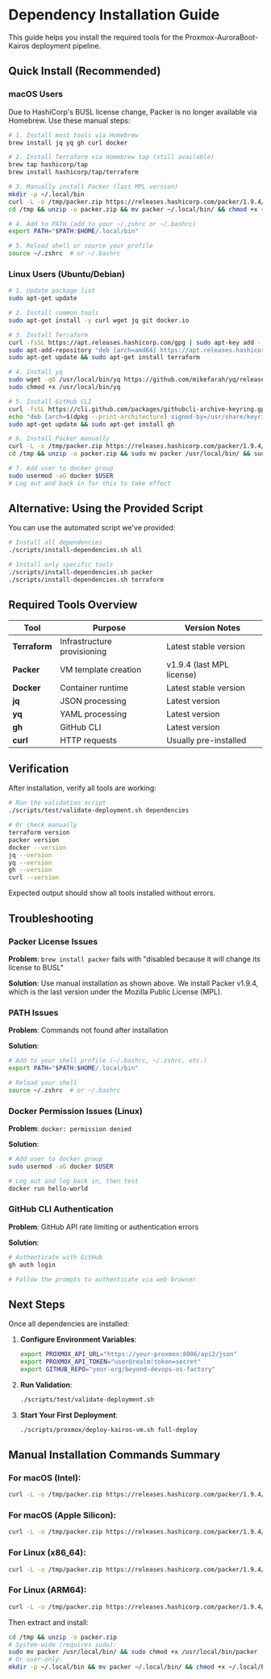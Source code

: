 # Dependency Installation Guide

This guide helps you install the required tools for the Proxmox-AuroraBoot-Kairos deployment pipeline.

## Quick Install (Recommended)

### macOS Users

Due to HashiCorp's BUSL license change, Packer is no longer available via Homebrew. Use these manual steps:

```bash
# 1. Install most tools via Homebrew
brew install jq yq gh curl docker

# 2. Install Terraform via Homebrew tap (still available)
brew tap hashicorp/tap
brew install hashicorp/tap/terraform

# 3. Manually install Packer (last MPL version)
mkdir -p ~/.local/bin
curl -L -o /tmp/packer.zip https://releases.hashicorp.com/packer/1.9.4/packer_1.9.4_darwin_arm64.zip
cd /tmp && unzip -o packer.zip && mv packer ~/.local/bin/ && chmod +x ~/.local/bin/packer

# 4. Add to PATH (add to your ~/.zshrc or ~/.bashrc)
export PATH="$PATH:$HOME/.local/bin"

# 5. Reload shell or source your profile
source ~/.zshrc  # or ~/.bashrc
```

### Linux Users (Ubuntu/Debian)

```bash
# 1. Update package list
sudo apt-get update

# 2. Install common tools
sudo apt-get install -y curl wget jq git docker.io

# 3. Install Terraform
curl -fsSL https://apt.releases.hashicorp.com/gpg | sudo apt-key add -
sudo apt-add-repository "deb [arch=amd64] https://apt.releases.hashicorp.com $(lsb_release -cs) main"
sudo apt-get update && sudo apt-get install terraform

# 4. Install yq
sudo wget -qO /usr/local/bin/yq https://github.com/mikefarah/yq/releases/latest/download/yq_linux_amd64
sudo chmod +x /usr/local/bin/yq

# 5. Install GitHub CLI
curl -fsSL https://cli.github.com/packages/githubcli-archive-keyring.gpg | sudo dd of=/usr/share/keyrings/githubcli-archive-keyring.gpg
echo "deb [arch=$(dpkg --print-architecture) signed-by=/usr/share/keyrings/githubcli-archive-keyring.gpg] https://cli.github.com/packages stable main" | sudo tee /etc/apt/sources.list.d/github-cli.list
sudo apt-get update && sudo apt-get install gh

# 6. Install Packer manually
curl -L -o /tmp/packer.zip https://releases.hashicorp.com/packer/1.9.4/packer_1.9.4_linux_amd64.zip
cd /tmp && unzip -o packer.zip && sudo mv packer /usr/local/bin/ && sudo chmod +x /usr/local/bin/packer

# 7. Add user to docker group
sudo usermod -aG docker $USER
# Log out and back in for this to take effect
```

## Alternative: Using the Provided Script

You can use the automated script we've provided:

```bash
# Install all dependencies
./scripts/install-dependencies.sh all

# Install only specific tools
./scripts/install-dependencies.sh packer
./scripts/install-dependencies.sh terraform
```

## Required Tools Overview

| Tool | Purpose | Version Notes |
|------|---------|---------------|
| **Terraform** | Infrastructure provisioning | Latest stable version |
| **Packer** | VM template creation | v1.9.4 (last MPL license) |
| **Docker** | Container runtime | Latest stable version |
| **jq** | JSON processing | Latest version |
| **yq** | YAML processing | Latest version |
| **gh** | GitHub CLI | Latest version |
| **curl** | HTTP requests | Usually pre-installed |

## Verification

After installation, verify all tools are working:

```bash
# Run the validation script
./scripts/test/validate-deployment.sh dependencies

# Or check manually
terraform version
packer version
docker --version
jq --version
yq --version
gh --version
curl --version
```

Expected output should show all tools installed without errors.

## Troubleshooting

### Packer License Issues

**Problem**: `brew install packer` fails with "disabled because it will change its license to BUSL"

**Solution**: Use manual installation as shown above. We install Packer v1.9.4, which is the last version under the Mozilla Public License (MPL).

### PATH Issues

**Problem**: Commands not found after installation

**Solution**: 
```bash
# Add to your shell profile (~/.bashrc, ~/.zshrc, etc.)
export PATH="$PATH:$HOME/.local/bin"

# Reload your shell
source ~/.zshrc  # or ~/.bashrc
```

### Docker Permission Issues (Linux)

**Problem**: `docker: permission denied`

**Solution**:
```bash
# Add user to docker group
sudo usermod -aG docker $USER

# Log out and log back in, then test
docker run hello-world
```

### GitHub CLI Authentication

**Problem**: GitHub API rate limiting or authentication errors

**Solution**:
```bash
# Authenticate with GitHub
gh auth login

# Follow the prompts to authenticate via web browser
```

## Next Steps

Once all dependencies are installed:

1. **Configure Environment Variables**:
   ```bash
   export PROXMOX_API_URL="https://your-proxmox:8006/api2/json"
   export PROXMOX_API_TOKEN="user@realm!token=secret"
   export GITHUB_REPO="your-org/beyond-devops-os-factory"
   ```

2. **Run Validation**:
   ```bash
   ./scripts/test/validate-deployment.sh
   ```

3. **Start Your First Deployment**:
   ```bash
   ./scripts/proxmox/deploy-kairos-vm.sh full-deploy
   ```

## Manual Installation Commands Summary

### For macOS (Intel):
```bash
curl -L -o /tmp/packer.zip https://releases.hashicorp.com/packer/1.9.4/packer_1.9.4_darwin_amd64.zip
```

### For macOS (Apple Silicon):
```bash
curl -L -o /tmp/packer.zip https://releases.hashicorp.com/packer/1.9.4/packer_1.9.4_darwin_arm64.zip
```

### For Linux (x86_64):
```bash
curl -L -o /tmp/packer.zip https://releases.hashicorp.com/packer/1.9.4/packer_1.9.4_linux_amd64.zip
```

### For Linux (ARM64):
```bash
curl -L -o /tmp/packer.zip https://releases.hashicorp.com/packer/1.9.4/packer_1.9.4_linux_arm64.zip
```

Then extract and install:
```bash
cd /tmp && unzip -o packer.zip
# System-wide (requires sudo):
sudo mv packer /usr/local/bin/ && sudo chmod +x /usr/local/bin/packer
# Or user-only:
mkdir -p ~/.local/bin && mv packer ~/.local/bin/ && chmod +x ~/.local/bin/packer
```